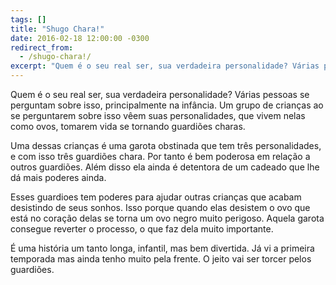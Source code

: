 ```yaml
---
tags: []
title: "Shugo Chara!"
date: 2016-02-18 12:00:00 -0300
redirect_from:
  - /shugo-chara!/
excerpt: "Quem é o seu real ser, sua verdadeira personalidade? Várias pessoas se perguntam sobre isso, principalmente na infância. Um grupo de crianças ao se perguntarem sobre isso vêem suas personalidades, que vivem nelas como ovos, tomarem vida se tornando guardiões charas."
---
```


Quem é o seu real ser, sua verdadeira personalidade? Várias pessoas se perguntam sobre isso, principalmente na infância. Um grupo de crianças ao se perguntarem sobre isso vêem suas personalidades, que vivem nelas como ovos, tomarem vida se tornando guardiões charas.

Uma dessas crianças é uma garota obstinada que tem três personalidades, e com isso três guardiões chara. Por tanto é bem poderosa em relação a outros guardiões. Além disso ela ainda é detentora de um cadeado que lhe dá mais poderes ainda.

Esses guardioes tem poderes para ajudar outras crianças que acabam desistindo de seus sonhos. Isso porque quando elas desistem o ovo que está no coração delas se torna um ovo negro muito perigoso. Aquela garota consegue reverter o processo, o que faz dela muito importante.

É uma história um tanto longa, infantil, mas bem divertida. Já vi a primeira temporada mas ainda tenho muito pela frente. O jeito vai ser torcer pelos guardiões.
